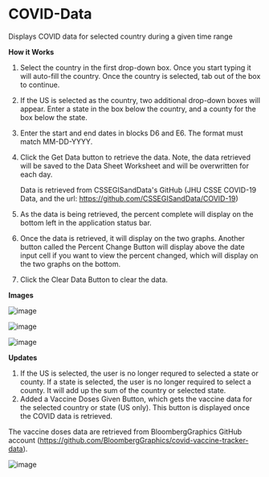 # COVID-Data
Displays COVID data for selected country during a given time range


**How it Works**
1. Select the country in the first drop-down box. Once you start typing it will auto-fill the country. Once the country is selected, tab out of the box to continue.
2. If the US is selected as the country, two additional drop-down boxes will appear. Enter a state in the box below the country, and a county for the box below the state. 
3. Enter the start and end dates in blocks D6 and E6. The format must match MM-DD-YYYY.
4. Click the Get Data button to retrieve the data. Note, the data retrieved will be saved to the Data Sheet Worksheet and will be overwritten for each day. 
      
      Data is retrieved from CSSEGISandData's GitHub (JHU CSSE COVID-19 Data, and the url: https://github.com/CSSEGISandData/COVID-19)
      
5. As the data is being retrieved, the percent complete will display on the bottom left in the application status bar.
6. Once the data is retrieved, it will display on the two graphs. Another button called the Percent Change Button will display above the date input cell if you want to view the percent changed, which will display on the two graphs on the bottom. 
7. Click the Clear Data Button to clear the data. 


**Images**

![image](https://user-images.githubusercontent.com/96243400/146383773-3e177dca-641d-4299-9d7e-3077ccd640f7.png)


![image](https://user-images.githubusercontent.com/96243400/146385874-777c7b58-97cf-4116-bc37-87a8e36b73af.png)


![image](https://user-images.githubusercontent.com/96243400/146386665-8ea5ad51-2420-4303-a900-b30556711fb5.png)



**Updates**
1. If the US is selected, the user is no longer requred to selected a state or county. If a state is selected, the user is no longer required to select a county. It will add up the sum of the country or selected state.
2. Added a Vaccine Doses Given Button, which gets the vaccine data for the selected country or state (US only). This button is displayed once the COVID data is retrieved. 

The vaccine doses data are retrieved from BloombergGraphics GitHub account (https://github.com/BloombergGraphics/covid-vaccine-tracker-data). 

![image](https://user-images.githubusercontent.com/96243400/146611190-017d4b6a-e74b-4a73-811c-63d52179e497.png)

